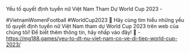 Yếu tố quyết định tuyển nữ Việt Nam Tham Dự World Cup 2023 - 

#VietnamWomenFootball #WorldCup2023 💪
Hãy cùng tìm hiểu những yếu tố quyết định tuyển nữ Việt Nam tham dự World Cup 2023 trên web của chúng tôi! Để biết thêm thông tin, hãy nhấp vào đây! 🔗 - https://mg188.games/yeu-to-dt-nu-viet-nam-co-ve-di-tiep-world-cup-2023/
